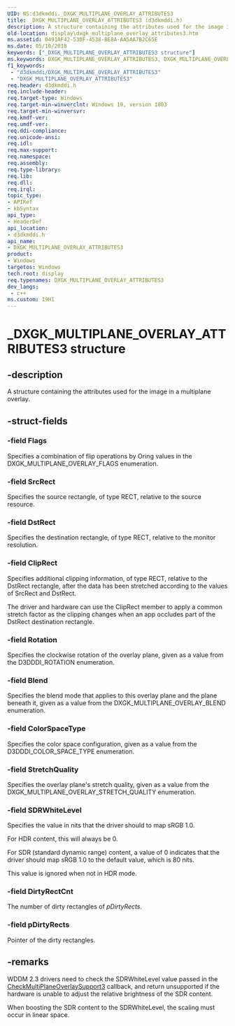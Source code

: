 ```yaml
---
UID: NS:d3dkmddi._DXGK_MULTIPLANE_OVERLAY_ATTRIBUTES3
title: _DXGK_MULTIPLANE_OVERLAY_ATTRIBUTES3 (d3dkmddi.h)
description: A structure containing the attributes used for the image in a multiplane overlay.
old-location: display\dxgk_multiplane_overlay_attributes3.htm
ms.assetid: 0491AF42-53DF-4538-BE8A-AA5AA7B2C65E
ms.date: 05/10/2018
keywords: ["_DXGK_MULTIPLANE_OVERLAY_ATTRIBUTES3 structure"]
ms.keywords: DXGK_MULTIPLANE_OVERLAY_ATTRIBUTES3, DXGK_MULTIPLANE_OVERLAY_ATTRIBUTES3 structure [Display Devices], _DXGK_MULTIPLANE_OVERLAY_ATTRIBUTES3, d3dkmddi/DXGK_MULTIPLANE_OVERLAY_ATTRIBUTES3, display.dxgk_multiplane_overlay_attributes3
f1_keywords:
 - "d3dkmddi/DXGK_MULTIPLANE_OVERLAY_ATTRIBUTES3"
 - "DXGK_MULTIPLANE_OVERLAY_ATTRIBUTES3"
req.header: d3dkmddi.h
req.include-header: 
req.target-type: Windows
req.target-min-winverclnt: Windows 10, version 1803
req.target-min-winversvr: 
req.kmdf-ver: 
req.umdf-ver: 
req.ddi-compliance: 
req.unicode-ansi: 
req.idl: 
req.max-support: 
req.namespace: 
req.assembly: 
req.type-library: 
req.lib: 
req.dll: 
req.irql: 
topic_type:
- APIRef
- kbSyntax
api_type:
- HeaderDef
api_location:
- d3dkmddi.h
api_name:
- DXGK_MULTIPLANE_OVERLAY_ATTRIBUTES3
product:
- Windows
targetos: Windows
tech.root: display
req.typenames: DXGK_MULTIPLANE_OVERLAY_ATTRIBUTES3
dev_langs:
 - c++
ms.custom: 19H1
---
```


# _DXGK_MULTIPLANE_OVERLAY_ATTRIBUTES3 structure


## -description


A structure containing the attributes used for the image in a multiplane overlay.


## -struct-fields




### -field Flags

Specifies a combination of flip operations by Oring values in the DXGK_MULTIPLANE_OVERLAY_FLAGS enumeration.


### -field SrcRect

Specifies the source rectangle, of type RECT, relative to the source resource.


### -field DstRect

Specifies the destination rectangle, of type RECT, relative to the monitor resolution.


### -field ClipRect

Specifies additional clipping information, of type RECT, relative to the DstRect rectangle, after the data has been stretched according to the values of SrcRect and DstRect.

The driver and hardware can use the ClipRect member to apply a common stretch factor as the clipping changes when an app occludes part of the DstRect destination rectangle.


### -field Rotation

Specifies the clockwise rotation of the overlay plane, given as a value from the D3DDDI_ROTATION enumeration.


### -field Blend

Specifies the blend mode that applies to this overlay plane and the plane beneath it, given as a value from the DXGK_MULTIPLANE_OVERLAY_BLEND enumeration.


### -field ColorSpaceType

Specifies the color space configuration, given as a value from the D3DDDI_COLOR_SPACE_TYPE enumeration.


### -field StretchQuality

Specifies the overlay plane's stretch quality, given as a value from the DXGK_MULTIPLANE_OVERLAY_STRETCH_QUALITY enumeration.


### -field SDRWhiteLevel

Specifies the value in nits that the driver should to map sRGB 1.0.

For HDR content, this will always be 0.

For SDR (standard dynamic range) content, a value of 0 indicates that the driver should map sRGB 1.0 to the default value, which is 80 nits.

This value is ignored when not in HDR mode.

### -field DirtyRectCnt

The number of dirty rectangles of *pDirtyRects*.

### -field pDirtyRects

Pointer of the dirty rectangles.

## -remarks

WDDM 2.3 drivers need to check the SDRWhiteLevel value passed in the [CheckMultiPlaneOverlaySupport3](nc-d3dkmddi-dxgkddi_checkmultiplaneoverlaysupport3.md) callback, and return unsupported if the hardware is unable to adjust the relative brightness of the SDR content.

When boosting the SDR content to the SDRWhiteLevel, the scaling must occur in linear space.

